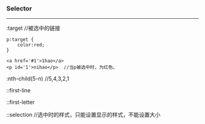 ### Selector

---

:target //被选中的链接

```
p:target {
    color:red;
}

<a href='#1'>1hao</a>
<p id='1'>nihao</p>  //当p被选中时，为红色。
```



:nth-child(5-n) //5,4,3,2,1



::first-line

::first-letter 

::selection  //选中时的样式，只能设置显示的样式，不能设置大小



